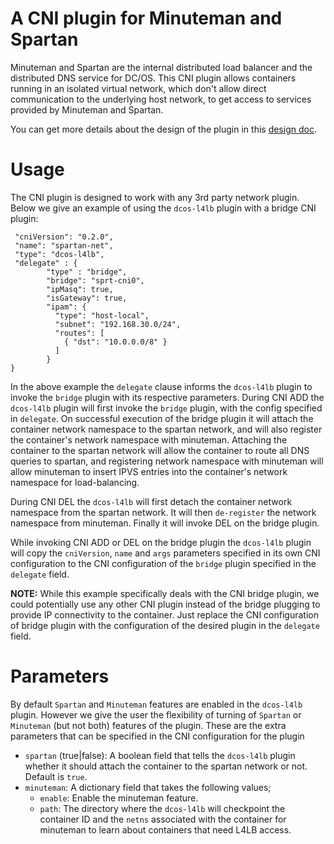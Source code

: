 # A CNI plugin for Minuteman and Spartan
Minuteman and Spartan are the internal distributed load balancer and
the distributed DNS service for DC/OS. This CNI plugin allows
containers running in an isolated virtual network, which don't allow
direct communication to the underlying host network, to get access to
services provided by Minuteman and Spartan.

You can get more details about the design of the plugin in
this [design doc](https://goo.gl/xBUc71).

# Usage
The CNI plugin is designed to work with any 3rd party network plugin. Below we give an example of using the `dcos-l4lb` plugin with a bridge CNI plugin:

```
 "cniVersion": "0.2.0",
 "name": "spartan-net",
 "type": "dcos-l4lb",
 "delegate" : {
        "type" : "bridge",
        "bridge": "sprt-cni0",
        "ipMasq": true,
        "isGateway": true,   
        "ipam": {
          "type": "host-local",
          "subnet": "192.168.30.0/24",
          "routes": [
            { "dst": "10.0.0.0/8" }
          ]
        }
}
```
In the above example the `delegate` clause informs the `dcos-l4lb` plugin to invoke the `bridge` plugin with its respective parameters. During CNI ADD the `dcos-l4lb` plugin will first invoke the `bridge` plugin, with the config specified in `delegate`. On successful execution of the bridge plugin it will attach the container network namespace to the spartan network, and will also register the container's network namespace with minuteman. Attaching the container to the spartan network will allow the container to route all DNS queries to spartan, and registering network namespace with minuteman will allow minuteman to insert IPVS entries into the container's network namespace for load-balancing.

During CNI DEL the `dcos-l4lb` will first detach the container network namespace from the spartan network. It will then `de-register` the network namespace from minuteman. Finally it will invoke DEL on the bridge plugin.

While invoking CNI ADD or DEL on the bridge plugin the `dcos-l4lb` plugin will copy the `cniVersion`, `name` and `args` parameters specified in its own CNI configuration to the CNI configuration of the `bridge` plugin specified in the `delegate` field.

**NOTE:** While this example specifically deals with the CNI bridge plugin, we could potentially use any other CNI plugin instead of the bridge plugging to provide IP connectivity to the container. Just replace the CNI configuration of bridge plugin with the configuration of the desired plugin in the `delegate` field. 

# Parameters
By default `Spartan` and `Minuteman` features are enabled in the `dcos-l4lb` plugin. However we give the user the flexibility of turning of `Spartan` or `Minuteman` (but not both) features of the plugin. These are the extra parameters that can be specified in the CNI configuration for the plugin

* `spartan` (true|false): A boolean field that tells the `dcos-l4lb` plugin whether it should attach the container to the spartan network or not. Default is `true`.
* `minuteman`: A dictionary field that takes the following values;
  * `enable`: Enable the minuteman feature.
  * `path`: The directory where the `dcos-l4lb` will checkpoint the container ID and the `netns` associated with the container for  minuteman to learn about containers that need L4LB access.
